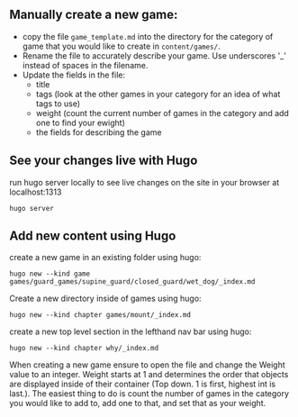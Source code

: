 ## Manually create a new game:
* copy the file `game_template.md` into the directory for the category of game that you would like to create in `content/games/`. 
* Rename the file to accurately describe your game. Use underscores '_' instead of spaces in the filename.
* Update the fields in the file:
  * title
  * tags (look at the other games in your category for an idea of what tags to use)
  * weight (count the current number of games in the category and add one to find your ewight)
  * the fields for describing the game

## See your changes live with Hugo
run hugo server locally to see live changes on the site in your browser at localhost:1313
```shell
hugo server
```

## Add new content using Hugo
create a new game in an existing folder using hugo:
```shell
hugo new --kind game games/guard_games/supine_guard/closed_guard/wet_dog/_index.md
```

Create a new directory inside of games using hugo:
```shell
hugo new --kind chapter games/mount/_index.md
```

create a new top level section in the lefthand nav bar using hugo:
```shell
hugo new --kind chapter why/_index.md
```

When creating a new game ensure to open the file and change the Weight value to an integer. Weight starts at 1 and determines the order that objects are displayed inside of their container (Top down. 1 is first, highest int is last.). The easiest thing to do is count the number of games in the category you would like to add to, add one to that, and set that as your weight.